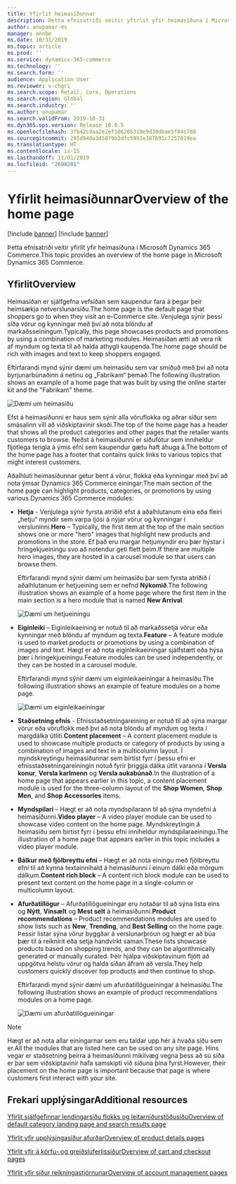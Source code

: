 ```yaml
---
title: Yfirlit heimasíðunnar
description: Þetta efnisatriði veitir yfirlit yfir heimasíðuna í Microsoft Dynamics 365 Commerce.
author: anupamar-ms
manager: annbe
ms.date: 10/31/2019
ms.topic: article
ms.prod: ''
ms.service: dynamics-365-commerce
ms.technology: ''
ms.search.form: ''
audience: Application User
ms.reviewer: v-chgri
ms.search.scope: Retail, Core, Operations
ms.search.region: Global
ms.search.industry: ''
ms.author: anupamar
ms.search.validFrom: 2019-10-31
ms.dyn365.ops.version: Release 10.0.5
ms.openlocfilehash: 3fb42c9aa2e2ef1d620b310e9d30dbae5f84c788
ms.sourcegitcommit: 295d940a345879b3dfc5991e387b91c7257019ea
ms.translationtype: HT
ms.contentlocale: is-IS
ms.lasthandoff: 11/01/2019
ms.locfileid: "2698281"
---
```

# <a name="overview-of-the-home-page"></a><span data-ttu-id="33bc4-103">Yfirlit heimasíðunnar</span><span class="sxs-lookup"><span data-stu-id="33bc4-103">Overview of the home page</span></span>

[!include [banner](includes/preview-banner.md)]
[!include [banner](includes/banner.md)]

<span data-ttu-id="33bc4-104">Þetta efnisatriði veitir yfirlit yfir heimasíðuna í Microsoft Dynamics 365 Commerce.</span><span class="sxs-lookup"><span data-stu-id="33bc4-104">This topic provides an overview of the home page in Microsoft Dynamics 365 Commerce.</span></span>

## <a name="overview"></a><span data-ttu-id="33bc4-105">Yfirlit</span><span class="sxs-lookup"><span data-stu-id="33bc4-105">Overview</span></span>

<span data-ttu-id="33bc4-106">Heimasíðan er sjálfgefna vefsíðan sem kaupendur fara á þegar þeir heimsækja netverslunarsíðu.</span><span class="sxs-lookup"><span data-stu-id="33bc4-106">The home page is the default page that shoppers go to when they visit an e-Commerce site.</span></span> <span data-ttu-id="33bc4-107">Venjulega sýnir þessi síða vörur og kynningar með því að nota blöndu af markaðsseiningum.</span><span class="sxs-lookup"><span data-stu-id="33bc4-107">Typically, this page showcases products and promotions by using a combination of marketing modules.</span></span> <span data-ttu-id="33bc4-108">Heimasíðan ætti að vera rík af myndum og texta til að halda athygli kaupenda.</span><span class="sxs-lookup"><span data-stu-id="33bc4-108">The home page should be rich with images and text to keep shoppers engaged.</span></span>

<span data-ttu-id="33bc4-109">Eftirfarandi mynd sýnir dæmi um heimasíðu sem var smíðuð með því að nota byrjunarbúnaðinn á netinu og „Fabrikam“ þemað.</span><span class="sxs-lookup"><span data-stu-id="33bc4-109">The following illustration shows an example of a home page that was built by using the online starter kit and the "Fabrikam" theme.</span></span>

![Dæmi um heimasíðu](./media/Homepage2.PNG)

<span data-ttu-id="33bc4-111">Efst á heimasíðunni er haus sem sýnir alla vöruflokka og aðrar síður sem smásalinn vill að viðskiptavinir skoði.</span><span class="sxs-lookup"><span data-stu-id="33bc4-111">The top of the home page has a header that shows all the product categories and other pages that the retailer wants customers to browse.</span></span> <span data-ttu-id="33bc4-112">Neðst á heimasíðunni er síðufótur sem inniheldur fljótlega tengla á ýmis efni sem kaupendur gætu haft áhuga á.</span><span class="sxs-lookup"><span data-stu-id="33bc4-112">The bottom of the home page has a footer that contains quick links to various topics that might interest customers.</span></span>

<span data-ttu-id="33bc4-113">Aðalhluti heimasíðunnar getur bent á vörur, flokka eða kynningar með því að nota ýmsar Dynamics 365 Commerce einingar:</span><span class="sxs-lookup"><span data-stu-id="33bc4-113">The main section of the home page can highlight products, categories, or promotions by using various Dynamics 365 Commerce modules:</span></span>

- <span data-ttu-id="33bc4-114">**Hetja** - Venjulega sýnir fyrsta atriðið efst á aðalhlutanum eina eða fleiri „hetju“ myndir sem varpa ljósi á nýjar vörur og kynningar í versluninni.</span><span class="sxs-lookup"><span data-stu-id="33bc4-114">**Hero** – Typically, the first item at the top of the main section shows one or more "hero" images that highlight new products and promotions in the store.</span></span> <span data-ttu-id="33bc4-115">Ef það eru margar hetjumyndir eru þær hýstar í hringekjueiningu svo að notendur geti flett þeim.</span><span class="sxs-lookup"><span data-stu-id="33bc4-115">If there are multiple hero images, they are hosted in a carousel module so that users can browse them.</span></span>

    <span data-ttu-id="33bc4-116">Eftirfarandi mynd sýnir dæmi um heimasíðu þar sem fyrsta atriðið í aðalhlutanum er hetjueining sem er nefnd **Nýkomið**.</span><span class="sxs-lookup"><span data-stu-id="33bc4-116">The following illustration shows an example of a home page where the first item in the main section is a hero module that is named **New Arrival**.</span></span>

    ![Dæmi um hetjueiningu](./media/Hero.PNG)

- <span data-ttu-id="33bc4-118">**Eiginleiki** – Eiginleikaeining er notuð til að markaðssetja vörur eða kynningar með blöndu af myndum og texta.</span><span class="sxs-lookup"><span data-stu-id="33bc4-118">**Feature** – A feature module is used to market products or promotions by using a combination of images and text.</span></span> <span data-ttu-id="33bc4-119">Hægt er að nota eiginleikaeiningar sjálfstætt eða hýsa þær í hringekjueiningu.</span><span class="sxs-lookup"><span data-stu-id="33bc4-119">Feature modules can be used independently, or they can be hosted in a carousel module.</span></span>

    <span data-ttu-id="33bc4-120">Eftirfarandi mynd sýnir dæmi um eiginleikaeiningar á heimasíðu.</span><span class="sxs-lookup"><span data-stu-id="33bc4-120">The following illustration shows an example of feature modules on a home page.</span></span>

    ![Dæmi um eiginleikaeiningar](./media/Feature.PNG)

- <span data-ttu-id="33bc4-122">**Staðsetning efnis** - Efnisstaðsetningareining er notuð til að sýna margar vörur eða vöruflokk með því að nota blöndu af myndum og texta í margdálka útliti.</span><span class="sxs-lookup"><span data-stu-id="33bc4-122">**Content placement** – A content placement module is used to showcase multiple products or category of products by using a combination of images and text in a multicolumn layout.</span></span> <span data-ttu-id="33bc4-123">Í myndskreytingu heimasíðunnar sem birtist fyrr í þessu efni er efnisstaðsetningareiningin notuð fyrir þriggja dálka útlit varanna í **Versla konur**, **Versla karlmenn** og **Versla aukabúnað**.</span><span class="sxs-lookup"><span data-stu-id="33bc4-123">In the illustration of a home page that appears earlier in this topic, a content placement module is used for the three-column layout of the **Shop Women**, **Shop Men**, and **Shop Accessories** items.</span></span>
- <span data-ttu-id="33bc4-124">**Myndspilari** – Hægt er að nota myndspilarann til að sýna myndefni á heimasíðunni.</span><span class="sxs-lookup"><span data-stu-id="33bc4-124">**Video player** – A video player module can be used to showcase video content on the home page.</span></span> <span data-ttu-id="33bc4-125">Myndskreytingin á heimasíðu sem birtist fyrr í þessu efni inniheldur myndspilaraeiningu.</span><span class="sxs-lookup"><span data-stu-id="33bc4-125">The illustration of a home page that appears earlier in this topic includes a video player module.</span></span>
- <span data-ttu-id="33bc4-126">**Bálkur með fjölbreyttu efni** – Hægt er að nota einingu með fjölbreyttu efni til að kynna textainnihald á heimasíðunni í einum dálki eða mörgum dálkum.</span><span class="sxs-lookup"><span data-stu-id="33bc4-126">**Content rich block** – A content rich block module can be used to present text content on the home page in a single-column or multicolumn layout.</span></span>
- <span data-ttu-id="33bc4-127">**Afurðatillögur** – Afurðatillögueiningar eru notaðar til að sýna lista eins og **Nýtt**, **Vinsælt** og **Mest selt** á heimasíðunni.</span><span class="sxs-lookup"><span data-stu-id="33bc4-127">**Product recommendations** – Product recommendations modules are used to show lists such as **New**, **Trending**, and **Best Selling** on the home page.</span></span> <span data-ttu-id="33bc4-128">Þessir listar sýna vörur byggðar á verslunarþróun og hægt er að búa þær til á reiknirit eða setja handvirkt saman.</span><span class="sxs-lookup"><span data-stu-id="33bc4-128">These lists showcase products based on shopping trends, and they can be algorithmically generated or manually curated.</span></span> <span data-ttu-id="33bc4-129">Þeir hjálpa viðskiptavinum fljótt að uppgötva helstu vörur og halda síðan áfram að versla.</span><span class="sxs-lookup"><span data-stu-id="33bc4-129">They help customers quickly discover top products and then continue to shop.</span></span>

    <span data-ttu-id="33bc4-130">Eftirfarandi mynd sýnir dæmi um afurðatillögueiningar á heimasíðu.</span><span class="sxs-lookup"><span data-stu-id="33bc4-130">The following illustration shows an example of product recommendations modules on a home page.</span></span>

    ![Dæmi um afurðatillögueiningar](./media/Recommendations.PNG)

> [!NOTE]
> <span data-ttu-id="33bc4-132">Hægt er að nota allar einingarnar sem eru taldar upp hér á hvaða síðu sem er.</span><span class="sxs-lookup"><span data-stu-id="33bc4-132">All the modules that are listed here can be used on any site page.</span></span> <span data-ttu-id="33bc4-133">Hins vegar er staðsetning þeirra á heimasíðunni mikilvæg vegna þess að sú síða er þar sem viðskiptavinir hafa samskipti við síðuna þína fyrst.</span><span class="sxs-lookup"><span data-stu-id="33bc4-133">However, their placement on the home page is important because that page is where customers first interact with your site.</span></span>

## <a name="additional-resources"></a><span data-ttu-id="33bc4-134">Frekari upplýsingar</span><span class="sxs-lookup"><span data-stu-id="33bc4-134">Additional resources</span></span>

[<span data-ttu-id="33bc4-135">Yfirlit sjálfgefinnar lendingarsíðu flokks og leitarniðurstöðusíðu</span><span class="sxs-lookup"><span data-stu-id="33bc4-135">Overview of default category landing page and search results page</span></span>](category-search-page-overview.md)

[<span data-ttu-id="33bc4-136">Yfirlit yfir upplýsingasíður afurðar</span><span class="sxs-lookup"><span data-stu-id="33bc4-136">Overview of product details pages</span></span>](quick-tour-pdp.md)

[<span data-ttu-id="33bc4-137">Yfirlit yfir á körfu- og greiðsluferlissíður</span><span class="sxs-lookup"><span data-stu-id="33bc4-137">Overview of cart and checkout pages</span></span>](quick-tour-cart-checkout.md)

[<span data-ttu-id="33bc4-138">Yfirlit yfir síður reikningastjórnunar</span><span class="sxs-lookup"><span data-stu-id="33bc4-138">Overview of account management pages</span></span>](quick-tour-account-management.md)
